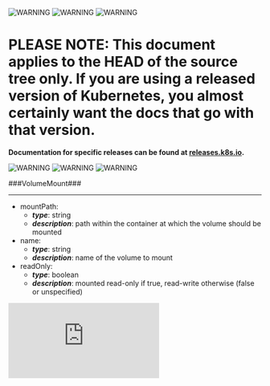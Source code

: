 <!-- BEGIN MUNGE: UNVERSIONED_WARNING -->

<!-- BEGIN STRIP_FOR_RELEASE -->

![WARNING](http://kubernetes.io/img/warning.png)
![WARNING](http://kubernetes.io/img/warning.png)
![WARNING](http://kubernetes.io/img/warning.png)

<h1>PLEASE NOTE: This document applies to the HEAD of the source
tree only. If you are using a released version of Kubernetes, you almost
certainly want the docs that go with that version.</h1>

<strong>Documentation for specific releases can be found at
[releases.k8s.io](http://releases.k8s.io).</strong>

![WARNING](http://kubernetes.io/img/warning.png)
![WARNING](http://kubernetes.io/img/warning.png)
![WARNING](http://kubernetes.io/img/warning.png)

<!-- END STRIP_FOR_RELEASE -->

<!-- END MUNGE: UNVERSIONED_WARNING -->
###VolumeMount###

---
* mountPath: 
  * **_type_**: string
  * **_description_**: path within the container at which the volume should be mounted
* name: 
  * **_type_**: string
  * **_description_**: name of the volume to mount
* readOnly: 
  * **_type_**: boolean
  * **_description_**: mounted read-only if true, read-write otherwise (false or unspecified)


<!-- BEGIN MUNGE: GENERATED_ANALYTICS -->
[![Analytics](https://kubernetes-site.appspot.com/UA-36037335-10/GitHub/docs/api-types/v1/VolumeMount.md?pixel)]()
<!-- END MUNGE: GENERATED_ANALYTICS -->
